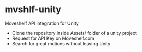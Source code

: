 # mvshlf-unity
Moveshelf API integration for Unity
* Clone the repository inside Assets/ folder of a unity project
* Request for API Key on Moveshelf.com
* Search for great motions without leaving Unity
